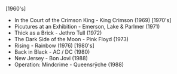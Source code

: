 [1960's]
- In the Court of the Crimson King - King Crimson (1969)
[1970's]
- Picutures at an Exhibition - Emerson, Lake & Parlmer (1971)
- Thick as a Brick - Jethro Tull (1972)
- The Dark Side of the Moon - Pink Floyd (1973)
- Rising - Rainbow (1976)
[1980's]
- Back in Black - AC / DC (1980)
- New Jersey - Bon Jovi (1988)
- Operation: Mindcrime - Queensrÿche (1988)
